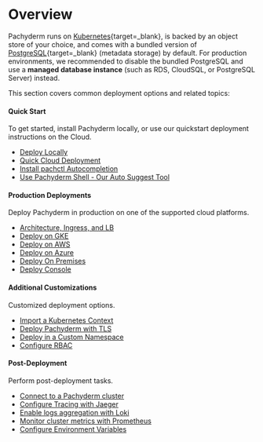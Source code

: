 # Overview

Pachyderm runs on [Kubernetes](https://kubernetes.io/){target=_blank},
is backed by an object store of your choice, and comes with a bundled version of [PostgreSQL](https://www.postgresql.org/){target=_blank} (metadata storage) by default. 
For production environments, we recommended to disable the bundled PostgreSQL and use a **managed database instance** (such as RDS, CloudSQL, or PostgreSQL Server) instead.

This section covers common
deployment options and related topics:

<div class="row">
  <div class="column-2">
    <div class="card-square mdl-card mdl-shadow--2dp">
      <div class="mdl-card__title mdl-card--expand">
        <h4 class="mdl-card__title-text">Quick Start &nbsp;&nbsp;&nbsp;<i class="fa fa-rocket"></i></h4>
      </div>
      <div class="mdl-card__supporting-text">
        To get started, install Pachyderm locally, or use our quickstart deployment instructions on the Cloud.
      </div>
      <div class="mdl-card__actions mdl-card--border">
        <ul>
          <li><a href="../../getting-started/local-installation/" class="md-typeset md-link">
          Deploy Locally
          </a>
          </li>
          <li><a href="./quickstart/" class="md-typeset md-link">
          Quick Cloud Deployment
          </a>
          </li>
          <li><a href="../../getting-started/install-pachctl-completion/" class="md-typeset md-link">
          Install pachctl Autocompletion
          </a>
          </li>
          <li><a href="../manage/pachctl_shell/" class="md-typeset md-link">
          Use Pachyderm Shell - Our Auto Suggest Tool
          </a>
          </li>         
        </ul>
      </div>
    </div>
  </div>
  <div class="column-2">
    <div class="card-square mdl-card mdl-shadow--2dp">
      <div class="mdl-card__title mdl-card--expand">
        <h4 class="mdl-card__title-text">Production Deployments  &nbsp;&nbsp;&nbsp;<i class="fa fa-cogs"></i></h4>
      </div>
      <div class="mdl-card__supporting-text">
        Deploy Pachyderm in production on
        one of the supported cloud platforms.
      </div>
      <div class="mdl-card__actions mdl-card--border">
        <ul>
          <li><a href="./ingress/" class="md-typeset md-link">
          Architecture, Ingress, and LB
          </a>
          </li>
          <li><a href="google_cloud_platform/" class="md-typeset md-link">
          Deploy on GKE
          </a>
          </li>
          <li><a href="aws-deploy-pachyderm/" class="md-typeset md-link">
          Deploy on AWS
          </a>
          </li>
          <li><a href="azure/" class="md-typeset md-link">
          Deploy on Azure
          </a>
          </li>
          <li><a href="on-premises/" class="md-typeset md-link">
          Deploy On Premises
          </a>
          </li>
          <li><a href="console/" class="md-typeset md-link">
          Deploy Console
          </a>
          </li>
        </ul>
       </div>
     </div>
  </div>
</div>

<div class="row">
  <div class="column-2">
    <div class="card-square mdl-card mdl-shadow--2dp">
      <div class="mdl-card__title mdl-card--expand">
        <h4 class="mdl-card__title-text">Additional Customizations &nbsp;&nbsp;&nbsp;<i class="fa fa-book"></i></h4>
      </div>
      <div class="mdl-card__supporting-text">
        Customized deployment options.
      </div>
      <div class="mdl-card__actions mdl-card--border">
        <ul>
           <li><a href="import-kubernetes-context/" class="md-typeset md-link">
           Import a Kubernetes Context
           </a>
           </li>
           <li><a href="deploy-w-tls/" class="md-typeset md-link">
           Deploy Pachyderm with TLS
           </a>
           </li>
           <li><a href="namespaces/" class="md-typeset md-link">
           Deploy in a Custom Namespace
           </a>
           </li>
           <li><a href="rbac/" class="md-typeset md-link">
           Configure RBAC
           </a>
           </li>
        </ul>
      </div>
    </div>
  </div>
<div class="row">
  <div class="column-2">
    <div class="card-square mdl-card mdl-shadow--2dp">
      <div class="mdl-card__title mdl-card--expand">
        <h4 class="mdl-card__title-text">Post-Deployment &nbsp;&nbsp;&nbsp;<i class="fa fa-flask"></i></h4>
      </div>
      <div class="mdl-card__supporting-text">
        Perform post-deployment tasks.
      </div>
      <div class="mdl-card__actions mdl-card--border">
        <ul>
           <li><a href="connect-to-cluster/" class="md-typeset md-link">
           Connect to a Pachyderm cluster
           </a>
           </li>
           <li><a href="tracing/" class="md-typeset md-link">
           Configure Tracing with Jaeger 
           </a>
           </li>
           <li><a href="loki/" class="md-typeset md-link">
           Enable logs aggregation with Loki
           </a>
           </li>
           <li><a href="prometheus/" class="md-typeset md-link">
           Monitor cluster metrics with Prometheus
           </a>
           </li>
           <li><a href="environment-variables/" class="md-typeset md-link">
           Configure Environment Variables
           </a>
           </li>
        </ul>
      </div>
    </div>
  </div>
</div>
